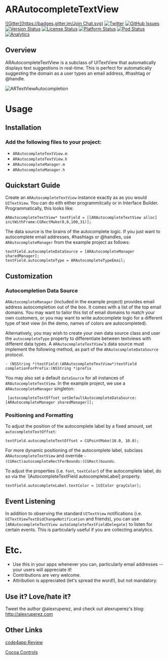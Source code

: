 
# ARAutocompleteTextView
[![Gitter](https://badges.gitter.im/Join Chat.svg)](https://gitter.im/alexruperez/ARAutocompleteTextView?utm_source=badge&utm_medium=badge&utm_campaign=pr-badge&utm_content=badge)
[![Twitter](http://img.shields.io/badge/contact-@alexruperez-blue.svg?style=flat)](http://twitter.com/alexruperez)
[![GitHub Issues](http://img.shields.io/github/issues/alexruperez/ARAutocompleteTextView.svg?style=flat)](http://github.com/alexruperez/ARAutocompleteTextView/issues)
[![Version Status](http://img.shields.io/cocoapods/v/ARAutocompleteTextView.svg?style=flat)](http://cocoadocs.org/docsets/ARAutocompleteTextView)
[![License Status](http://img.shields.io/cocoapods/l/ARAutocompleteTextView.svg?style=flat)](http://cocoadocs.org/docsets/ARAutocompleteTextView)
[![Platform Status](http://img.shields.io/cocoapods/p/ARAutocompleteTextView.svg?style=flat)](http://cocoadocs.org/docsets/ARAutocompleteTextView)
[![Pod Status](http://img.shields.io/cocoapods/v/ARAutocompleteTextView.svg?style=flat)](https://github.com/CocoaPods/Specs/blob/master/Specs/ARAutocompleteTextView/0.0.1/ARAutocompleteTextView.podspec.json)
[![Analytics](https://ga-beacon.appspot.com/UA-55329295-1/ARAutocompleteTextView/readme?pixel)](https://github.com/igrigorik/ga-beacon)

## Overview

ARAutocompleteTextView is a subclass of UITextView that automatically displays text suggestions in real-time.  This is perfect for automatically suggesting the domain as a user types an email address, #hashtag or @handle.

<img src="https://raw.github.com/alexruperez/ARAutocompleteTextView/master/ARTextViewAutocompletion.png" alt="ARTextViewAutocompletion" title="ARAutocompleteTextView" style="display:block; margin: 10px auto 30px auto; align:center">

# Usage

## Installation

### Add the following files to your project:
* `ARAutocompleteTextView.m`
* `ARAutocompleteTextView.h`
* `ARAutocompleteManager.m`
* `ARAutocompleteManager.h`

## Quickstart Guide

Create an `ARAutocompleteTextView` instance exactly as as you would `UITextView`.  You can do eith either programmitcally or in Interface Builder.  Programmatically, this looks like:

    ARAutocompleteTextView* textField = [[ARAutocompleteTextView alloc] initWithFrame:CGRectMake(0,0,100,31)];

The data source is the brains of the autocomplete logic.  If you just want to autocomplete email addresses, #hashtags or @handles, use `ARAutocompleteManager` from the example project as follows:

    textField.autocompleteDataSource = [ARAutocompleteManager sharedManager];
    textField.autocompleteType = ARAutocompleteTypeEmail;

## Customization

### Autocompletion Data Source

`ARAutocompleteManager` (included in the example project) provides email address autocompletion out of the box.  It comes with a list of the top email domains.  You may want to tailor this list of email domains to match your own customers, or you may want to write autocomplete logic for a different type of text view (in the demo, names of colors are autocompleted).

Alternatively, you may wish to create your own data source class and user the `autocompleteType` property to differentiate between textviews with different data types.  A `ARAutocompleteTextView`'s data source must implement the following method, as part of the `ARAutocompleteDataSource` protocol.

    - (NSString *)textField:(ARAutocompleteTextView*)textField completionForPrefix:(NSString *)prefix

You may also set a default `dataSource` for all instances of `ARAutocompleteTextView`.  In the example project, we use a `ARAutocompleteManager` singleton:

     [autocompleteTextOffset setDefaultAutocompleteDataSource:[ARAutocompleteManager sharedManager]];

### Positioning and Formatting

To adjust the position of the autocomplete label by a fixed amount, set `autocompleteTextOffset`:

    textField.autocompleteTextOffset = CGPointMake(10.0, 10.0);

For more dynamic positioning of the autocomplete label, subclass `ARAutocompleteTextView` and override `- (CGRect)autocompleteRectForBounds:(CGRect)bounds`.

To adjust the properties (i.e. `font`, `textColor`) of the autocomplete label, do so via the `[AutocompleteTextField autocompleteLabel] property.

    textField.autocompleteLabel.textColor = [UIColor grayColor];

## Event Listening

In addition to observing the standard `UITextView` notifications (i.e. `UITextViewTextDidChangeNotification` and friends), you can use `[ARAutocompleteTextView autoCompleteTextFieldDelegate]` to listen for certain events.  This is particularly useful if you are collecting analytics.

# Etc.

* Use this in your apps whenever you can, particularly email addresses -- your users will appreciate it!
* Contributions are very welcome.
* Attribution is appreciated (let's spread the word!), but not mandatory.

## Use it? Love/hate it?

Tweet the author @alexruperez, and check out alexruperez's blog: http://alexruperez.com

## Other Links

[code4app Review](http://code4app.net/ios/ARAutocompleteTextView/528d8d86cb7e8464178b4e35)

[Cocoa Controls](http://cocoacontrols.com/controls/arautocompletetextview)
